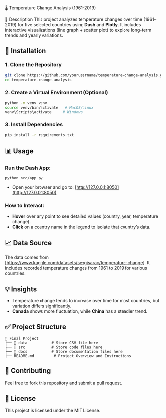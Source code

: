 🌡️ Temperature Change Analysis (1961–2019)

📌 Description
This project analyzes temperature changes over time (1961–2019) for five selected countries using **Dash** and **Plotly**. It includes interactive visualizations (line graph + scatter plot) to explore long-term trends and yearly variations.

## 🚀 Installation
### 1. Clone the Repository
```bash
git clone https://github.com/yourusername/temperature-change-analysis.git
cd temperature-change-analysis
```

### 2. Create a Virtual Environment (Optional)
```bash
python -m venv venv
source venv/bin/activate   # MacOS/Linux
venv\Scripts\activate     # Windows
```

### 3. Install Dependencies
```bash
pip install -r requirements.txt
```

## 📊 Usage
### Run the Dash App:
```bash
python src/app.py
```
- Open your browser and go to: [http://127.0.0.1:8050](http://127.0.0.1:8050)

### How to Interact:
- **Hover** over any point to see detailed values (country, year, temperature change).  
- **Click** on a country name in the legend to isolate that country’s data.  

## 📈 Data Source
The data comes from [https://www.kaggle.com/datasets/sevgisarac/temperature-change]. It includes recorded temperature changes from 1961 to 2019 for various countries.

## 💡 Insights
- Temperature change tends to increase over time for most countries, but variation differs significantly.  
- **Canada** shows more fluctuation, while **China** has a steadier trend.  

## ✅ Project Structure
```
📂 Final Project
├── 📂 data           # Store CSV file here
├── 📂 src            # Store code files here
├── 📂 docs           # Store documentation files here
├── README.md         # Project Overview and Instructions
```

## 🤝 Contributing
Feel free to fork this repository and submit a pull request.

## 📄 License
This project is licensed under the MIT License.

